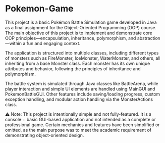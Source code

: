 # Pokemon-Game
This project is a basic Pokémon Battle Simulation game developed in Java as a final assignment for the Object-Oriented Programming (OOP) course. The main objective of this project is to implement and demonstrate core OOP principles—encapsulation, inheritance, polymorphism, and abstraction—within a fun and engaging context.

The application is structured into multiple classes, including different types of monsters such as FireMonster, IceMonster, WaterMonster, and others, all inheriting from a base Monster class. Each monster has its own unique attributes and behavior, following the principles of inheritance and polymorphism.

The battle system is simulated through Java classes like BattleArena, while player interaction and simple UI elements are handled using MainGUI and PokemonBattleGUI. Other features include saving/loading progress, custom exception handling, and modular action handling via the MonsterActions class.

⚠️ Note: This project is intentionally simple and not fully-featured. It is a console + basic GUI-based application and not intended as a complete or professional game. Certain mechanics and features have been simplified or omitted, as the main purpose was to meet the academic requirement of demonstrating object-oriented design.
